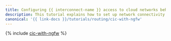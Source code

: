 ```yaml
---
title: Configuring {{ interconnect-name }} access to cloud networks behind NGFWs
description: This tutorial explains how to set up network connectivity between the customer's infrastructure and a secure high-availability network infrastructure based on Next-Generation Firewall using {{ interconnect-full-name }}
canonical: '{{ link-docs }}/tutorials/routing/cic-with-ngfw'
---
```


{% include [cic-with-ngfw](../../_tutorials/routing/cic-with-ngfw.md) %}